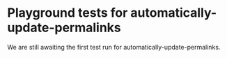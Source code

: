# Playground tests for automatically-update-permalinks
We are still awaiting the first test run for automatically-update-permalinks.
